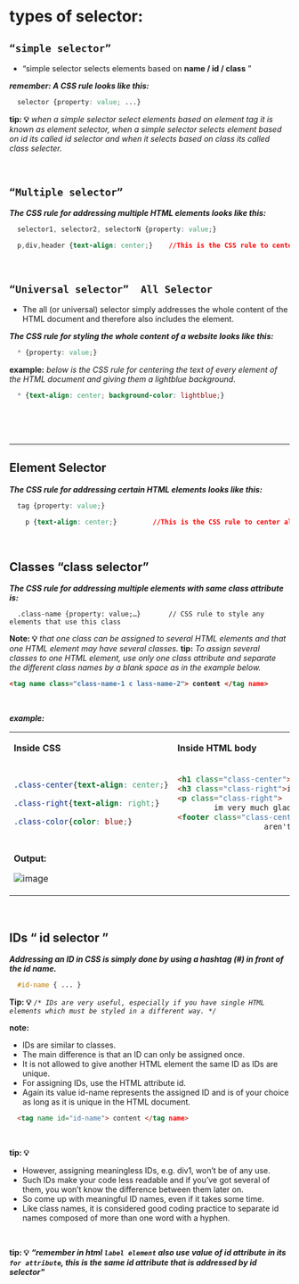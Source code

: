 # types of selector:
## ``“simple selector”``
- “simple selector selects elements based on <b>name / id / class</b> ” 

***remember: A CSS rule looks like this:***
```css
  selector {property: value; ...}
```
**tip: 💡** _when a simple selector select elements based on element tag it is known as element selector, when a simple selector selects element based on id its called id selector and when it selects based on class its called class selecter._

<br/>

## ``“Multiple selector”``
***The CSS rule for addressing multiple HTML elements looks like this:***
```css
  selector1, selector2, selectorN {property: value;}
```
```css
  p,div,header {text-align: center;}	//This is the CSS rule to center all paragraphs.
```

<br/>

## ``“Universal selector”  All Selector``
- The all (or universal) selector simply addresses the whole content of the HTML document and therefore also includes the <body></body> element. 

***The CSS rule for styling the whole content of a website looks like this:***
```css
  * {property: value;}
```
**example:** _below is the CSS rule for centering the text of every element of the HTML document and giving them a lightblue background_.
```css
  * {text-align: center; background-color: lightblue;}
```

<br/>

<br/>

<br/>

---

## Element Selector  
***The CSS rule for addressing certain HTML elements looks like this:***
```css
  tag {property: value;}
```
```css
	p {text-align: center;}			//This is the CSS rule to center all paragraphs.
```

<br/>

## Classes  “class selector”
***The CSS rule for addressing multiple elements with same class attribute is:***
```
  .class-name {property: value;…}		// CSS rule to style any elements that use this class
```
**Note: 💡** _that one class can be assigned to several HTML elements and that one HTML element may have several classes._
**tip:** _To assign several classes to one HTML element, use only one class attribute and separate the different class names by a blank space as in the example below._
<b>
```html
<tag name class="class-name-1 c	lass-name-2"> content </tag name>
```
</b>

<br/>

***example:***
<table width="678">
<tbody>
<tr>
<td width="271">
<p><strong>Inside CSS</strong></p>
</td>
<td width="407">
<p><strong>Inside HTML body</strong></p>
</td>
</tr>
<tr>
<td>
  
```css
.class-center{text-align: center;}

.class-right{text-align: right;}

.class-color{color: blue;}
```
</td>
<td>

```html  
<h1 class="class-center">Welcome to mysite</h1>
<h3 class="class-right">im happy to help</h3>
<p class="class-right">
        im very much glad that you choose to develop this site.</p>
<footer class="class-center class-color"> 
                   aren't you a celebrity. i won't tell anybody</footer>
```
</td>
</tr>
<tr>
<td colspan="2">
<p><strong>Output:</strong></p>
  
![image](https://user-images.githubusercontent.com/63545175/163440233-19c06ac0-c6f3-46f1-8c81-a4ee71265d58.png)  
</td>
</tr>
</tbody>
</table>

<br/>

## IDs	“ id selector ”
***Addressing an ID in CSS is simply done by using a hashtag (#) in front of the id name.***
```css
  #id-name { ... }
```

**Tip: 💡**  _``/* IDs are very useful, especially if you have single HTML elements which must be styled in a different way. */``_

**note:** 
- IDs are similar to classes. 
- The main difference is that an ID can only be assigned once. 
- It is not allowed to give another HTML element the same ID as IDs are unique. 
- For assigning IDs, use the HTML attribute id. 
- Again its value id-name represents the assigned ID and is of your choice as long as it is unique in the HTML document.

```html
  <tag name id="id-name"> content </tag name>
```

<br/>

**tip: 💡** 
- However, assigning meaningless IDs, e.g. div1, won’t be of any use. 
- Such IDs make your code less readable and if you’ve got several of them, you won’t know the difference between them later on. 
- So come up with meaningful ID names, even if it takes some time. 
- Like class names, it is considered good coding practice to separate id names composed of more than one word with a hyphen.

<br/>

**tip: 💡** 
<b>_“remember in html ``label element`` also use value of id attribute in its ``for attribute``, this is the same id attribute that is addressed by id selector"_</b>

<br/>



